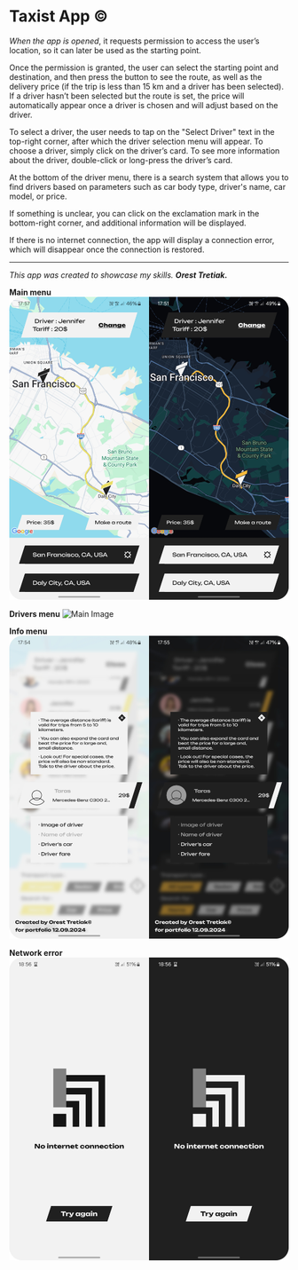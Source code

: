 # Taxist App ©

_When the app is opened_, it requests permission to access the user’s location, so it can later be used as the starting point.

Once the permission is granted, the user can select the starting point and destination, and then press the button to see the route, as well as the delivery price (if the trip is less than 15 km and a driver has been selected). If a driver hasn’t been selected but the route is set, the price will automatically appear once a driver is chosen and will adjust based on the driver.

To select a driver, the user needs to tap on the "Select Driver" text in the top-right corner, after which the driver selection menu will appear. To choose a driver, simply click on the driver’s card. To see more information about the driver, double-click or long-press the driver’s card.

At the bottom of the driver menu, there is a search system that allows you to find drivers based on parameters such as car body type, driver's name, car model, or price.

If something is unclear, you can click on the exclamation mark in the bottom-right corner, and additional information will be displayed.

If there is no internet connection, the app will display a connection error, which will disappear once the connection is restored.

________________________


_This app was created to showcase my skills._
**_Orest Tretiak._**

**Main menu**
![Main Image](https://github.com/Tretiakk/Taxist/blob/main/Main.png)

**Drivers menu**
![Main Image](https://github.com/Tretiakk/Taxist/blob/main/DriversList.png)

**Info menu**
![Main Image](https://github.com/Tretiakk/Taxist/blob/main/Info.png)

**Network error**
![Main Image](https://github.com/Tretiakk/Taxist/blob/main/Network.png)

